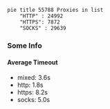 
```mermaid
pie title 55788 Proxies in list
    "HTTP" : 24992
    "HTTPS": 7872
    "SOCKS" : 29639
```

### Some Info
#### Average Timeout

- mixed: 3.6s
- http: 1.8s
- https: 8.2s
- socks: 5.0s